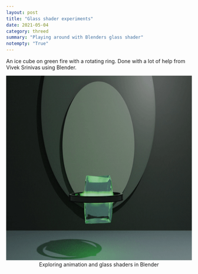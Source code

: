 ```yaml
---
layout: post
title: "Glass shader experiments"
date: 2021-05-04
category: threed
summary: "Playing around with Blenders glass shader"
notempty: "True"
---
```


An ice cube on green fire with a rotating ring. Done with a lot of help from Vivek Srinivas using Blender.


<div style="text-align:center">
<img src ="/images/3D/fire_cube_gif.gif" height="500"/>
<figcaption>Exploring animation and glass shaders in Blender</figcaption>
</div>


